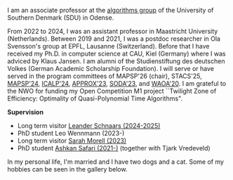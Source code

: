I am an associate professor at the [algorithms group](https://algorithms.sdu.dk/) of the University of Southern Denmark (SDU) in Odense.

From 2022 to 2024, I was an assistant professor in Maastricht University (Netherlands).
Between 2019 and 2021, I was a postdoc researcher in Ola Svensson's group at EPFL, Lausanne (Switzerland).
Before that I have received my Ph.D. in computer science at CAU, Kiel (Germany) where I was
adviced by Klaus Jansen. I am alumni of the Studienstiftung des deutschen Volkes (German Academic Scholarship Foundation).
I will serve or have served in the program committees of MAPSP'26 (chair), STACS'25, [MAPSP'24](https://people.cs.pitt.edu/~kirk/MAPSP/), [ICALP'24](https://compose.ioc.ee/icalp2024/), [APPROX'23](https://approxconference.wordpress.com/), [SODA'23](https://www.siam.org/conferences/cm/conference/soda23), and [WAOA'20](http://algo2020.di.unipi.it/WAOA2020/).
I am grateful to the NWO for funding my Open Competition M1 project ``Twilight Zone of Efficiency: Optimality of Quasi-Polynomial Time Algorithms".

**Supervision**
- Long term visitor [Leander Schnaars (2024-2025)](https://www.ot.mgt.tum.de/en/or/group/leander-schnaars/)
- PhD student Leo Wennmann (2023-)
- Long term visitor [Sarah Morell (2023)](https://www3.math.tu-berlin.de/coga/team/morell/)
- PhD student [Ashkan Safari (2021-)](https://ashkansafari.com/) (together with Tjark Vredeveld)

In my personal life, I'm married and I have two dogs and a cat. Some of my hobbies can be seen in the gallery below.
